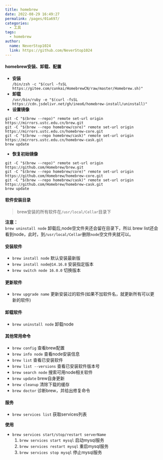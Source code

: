 ```yaml
---
title: homebrew
date: 2022-08-29 16:49:27
permalink: /pages/01a697/
categories:
  - 工具
tags:
  - homebrew
author: 
  name: NeverStop1024
  link: https://github.com/NeverStop1024
---
```

#### homebrew安装、卸载、配置
* **安装**  
`/bin/zsh -c "$(curl -fsSL https://gitee.com/cunkai/HomebrewCN/raw/master/Homebrew.sh)"`
* **卸载**  
`/usr/bin/ruby -e "$(curl -fsSL https://cdn.jsdelivr.net/gh/ineo6/homebrew-install/uninstall)"`
* **设置镜像**  
```text
git -C "$(brew --repo)" remote set-url origin https://mirrors.ustc.edu.cn/brew.git
git -C "$(brew --repo homebrew/core)" remote set-url origin https://mirrors.ustc.edu.cn/homebrew-core.git
git -C "$(brew --repo homebrew/cask)" remote set-url origin https://mirrors.ustc.edu.cn/homebrew-cask.git
brew update
```
* **恢复初始镜像**
```text
git -C "$(brew --repo)" remote set-url origin https://github.com/Homebrew/brew.git
git -C "$(brew --repo homebrew/core)" remote set-url origin https://github.com/Homebrew/homebrew-core.git
git -C "$(brew --repo homebrew/cask)" remote set-url origin https://github.com/Homebrew/homebrew-cask.git
brew update
```

#### 软件安装目录
> brew安装的所有软件在`/usr/local/Cellar`目录下 

**注意：**  
`brew uninstall node` 卸载后,node空文件夹还会留在目录下，所以 brew list还会看到node，此时，到`/usr/local/Cellar`删除`node`空文件夹就可以。

#### 安装软件
* `brew install node` 默认安装最新版
* `brew install node@14.16.8` 安装指定版本
* `brew switch node 16.0.0` 切换版本

#### 更新软件
* `brew upgrade name` 更新安装过的软件(如果不加软件名，就更新所有可以更新的软件)

#### 卸载软件
* `brew uninstall node` 卸载node

#### 其他常用命令
* `brew config` 查看brew配置
* `brew info node` 查看node安装信息
* `brew list` 查看已安装软件
* `brew list --versions` 查看已安装软件版本号
* `brew search node` 搜索可用node相关软件
* `brew update` brew自身更新
* `brew cleanup` 清除下载的缓存
* `brew doctor` 诊断brew，并给出修复命令


#### 服务
* `brew services list` 获取services列表

**使用**  
* `brew services start/stop/restart serverName`
  1. `brew services start mysql` 启动mysql服务
  2. `brew services restart mysql` 重启mysql服务
  3. `brew services stop mysql` 停止mysql服务








